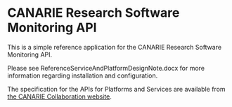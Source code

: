 # CANARIE Research Software Monitoring API

This is a simple reference application for the CANARIE Research Software Monitoring API.

Please see ReferenceServiceAndPlatformDesignNote.docx for more information regarding installation and configuration.

The specification for the APIs for Platforms and Services are available from [the CANARIE Collaboration website](https://collaboration.canarie.ca/elgg/file/group/62/all#792).
